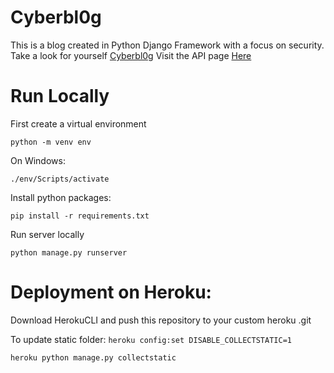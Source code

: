# Cyberbl0g
This is a blog created in Python Django Framework with a focus on security.
Take a look for yourself [Cyberbl0g](https://www.cyberbl0g.herokuapp.com "Cyberbl0g")
Visit the API page [Here](https://www.cyberbl0g.herokuapp.com/api/page "Cyberbl0g API")

# Run Locally

First create a virtual environment

```python -m venv env```

On Windows:

```./env/Scripts/activate```

Install python packages:

```pip install -r requirements.txt```

Run server locally

```python manage.py runserver```


# Deployment on Heroku:

Download HerokuCLI and push this repository to your custom heroku .git

To update static folder:
```heroku config:set DISABLE_COLLECTSTATIC=1```

```heroku python manage.py collectstatic```
